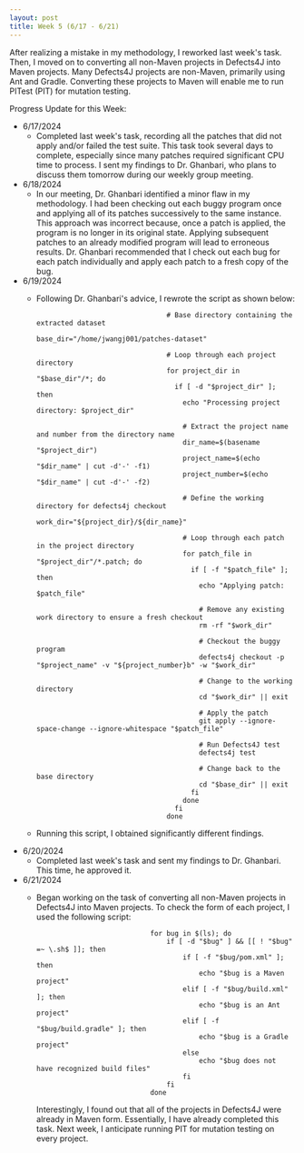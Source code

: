 ```yaml
---
layout: post
title: Week 5 (6/17 - 6/21)
---
```


After realizing a mistake in my methodology, I reworked last week's task. Then, I moved on to converting all non-Maven projects in Defects4J into Maven projects. Many Defects4J projects are non-Maven, primarily using Ant and Gradle. Converting these projects to Maven will enable me to run PITest (PIT) for mutation testing.

Progress Update for this Week:

  - 6/17/2024
      - Completed last week's task, recording all the patches that did not apply and/or failed the test suite.  This task took several days to complete, especially since many patches required significant CPU time to process.  I sent my findings to Dr. Ghanbari, who plans to discuss them tomorrow during our weekly group meeting. 
  - 6/18/2024
      - In our meeting, Dr. Ghanbari identified a minor flaw in my methodology. I had been checking out each buggy program once and applying all of its patches successively to the same instance. This approach was incorrect because, once a patch is applied, the program is no longer in its original state. Applying subsequent patches to an already modified program will lead to erroneous results. Dr. Ghanbari recommended that I check out each bug for each patch individually and apply each patch to a fresh copy of the bug.
  - 6/19/2024
      - Following Dr. Ghanbari's advice, I rewrote the script as shown below:

                                            # Base directory containing the extracted dataset
                                            base_dir="/home/jwangj001/patches-dataset"  

                                            # Loop through each project directory
                                            for project_dir in "$base_dir"/*; do
                                              if [ -d "$project_dir" ]; then
                                                echo "Processing project directory: $project_dir"
                                                
                                                # Extract the project name and number from the directory name
                                                dir_name=$(basename "$project_dir")
                                                project_name=$(echo "$dir_name" | cut -d'-' -f1)
                                                project_number=$(echo "$dir_name" | cut -d'-' -f2)
                                                
                                                # Define the working directory for defects4j checkout
                                                work_dir="${project_dir}/${dir_name}"
                                                
                                                # Loop through each patch in the project directory
                                                for patch_file in "$project_dir"/*.patch; do
                                                  if [ -f "$patch_file" ]; then
                                                    echo "Applying patch: $patch_file"
                                                    
                                                    # Remove any existing work directory to ensure a fresh checkout
                                                    rm -rf "$work_dir"
                                                    
                                                    # Checkout the buggy program
                                                    defects4j checkout -p "$project_name" -v "${project_number}b" -w "$work_dir"
                                                    
                                                    # Change to the working directory
                                                    cd "$work_dir" || exit
                                                    
                                                    # Apply the patch
                                                    git apply --ignore-space-change --ignore-whitespace "$patch_file"
                                                    
                                                    # Run Defects4J test
                                                    defects4j test
                                                    
                                                    # Change back to the base directory
                                                    cd "$base_dir" || exit
                                                  fi
                                                done
                                              fi
                                            done
      - Running this script, I obtained significantly different findings.  
  - 6/20/2024
      - Completed last week's task and sent my findings to Dr. Ghanbari.  This time, he approved it.  
  - 6/21/2024
      - Began working on the task of converting all non-Maven projects in Defects4J into Maven projects.  To check the form of each project, I used the following script:

                                        for bug in $(ls); do
                                            if [ -d "$bug" ] && [[ ! "$bug" =~ \.sh$ ]]; then
                                                if [ -f "$bug/pom.xml" ]; then
                                                    echo "$bug is a Maven project"
                                                elif [ -f "$bug/build.xml" ]; then
                                                    echo "$bug is an Ant project"
                                                elif [ -f "$bug/build.gradle" ]; then
                                                    echo "$bug is a Gradle project"
                                                else
                                                    echo "$bug does not have recognized build files"
                                                fi
                                            fi
                                        done

        Interestingly, I found out that all of the projects in Defects4J were already in Maven form.  Essentially, I have already completed this task.  Next week, I anticipate running PIT for mutation testing on every project.

        
